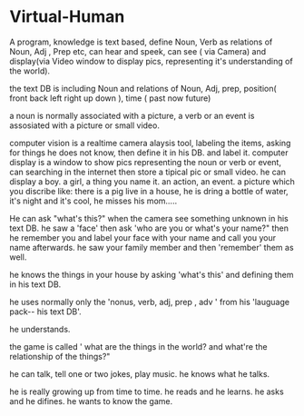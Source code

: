 # Virtual-Human
A program, knowledge is text based, define Noun, Verb as relations of Noun, Adj , Prep etc,  can hear and speek, can see ( via Camera) and display(via Video window to display pics, representing it's understanding of the world).  

the text DB is including Noun and relations of Noun,  Adj, prep, position( front back left right up down ), time ( past now future)

a noun is normally associated with a picture,   a verb or an event is assosiated with a picture or small video.

computer vision is a realtime camera alaysis tool,  labeling the items, asking for things he does not know, then define it in his DB. and label it.      computer display is a window to show pics representing the noun or verb or event, can searching in the internet then store a tipical pic or small video.         he can display a boy.   a girl,  a thing you name it.  an action,  an event.  a picture which you discribe like:   there is a pig live in a house, he is dring a bottle of water,  it's night and it's cool, he misses his mom.....

He can ask "what's this?" when the camera see something unknown in his text DB.
he saw a 'face' then ask 'who are you or what's your name?" then he remember you and label your face with your name and call you your name afterwards.   he saw your family member and then 'remember' them as well.

he knows the things in your house by asking 'what's this' and defining them in his text DB.

he uses normally only the 'nonus, verb, adj, prep , adv ' from his 'lauguage pack-- his text DB'.

he understands.

the game is called ' what are the things in the world? and what're the relationship of the things?"  

he can talk, tell one or two jokes, play music.   he knows what he talks. 

he is really growing up from time to time.  he reads and he learns. he asks and he difines. he wants to know the game.
